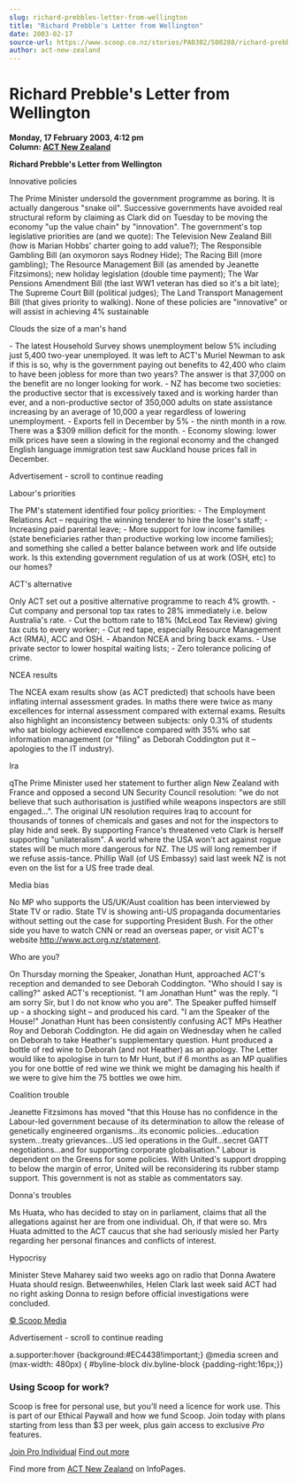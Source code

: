 ```yaml
---
slug: richard-prebbles-letter-from-wellington
title: "Richard Prebble's Letter from Wellington"
date: 2003-02-17
source-url: https://www.scoop.co.nz/stories/PA0302/S00288/richard-prebbles-letter-from-wellington.htm
author: act-new-zealand
---
```

Richard Prebble's Letter from Wellington
========================================

**Monday, 17 February 2003, 4:12 pm**  
**Column: [ACT New Zealand](https://info.scoop.co.nz/ACT_New_Zealand)**

  

**Richard Prebble's Letter from Wellington**

Innovative policies

The Prime Minister undersold the government programme as boring. It is actually dangerous "snake oil". Successive governments have avoided real structural reform by claiming as Clark did on Tuesday to be moving the economy "up the value chain" by "innovation". The government's top legislative priorities are (and we quote): The Television New Zealand Bill (how is Marian Hobbs' charter going to add value?); The Responsible Gambling Bill (an oxymoron says Rodney Hide); The Racing Bill (more gambling); The Resource Management Bill (as amended by Jeanette Fitzsimons); new holiday legislation (double time payment); The War Pensions Amendment Bill (the last WW1 veteran has died so it's a bit late); The Supreme Court Bill (political judges); The Land Transport Management Bill (that gives priority to walking). None of these policies are "innovative" or will assist in achieving 4% sustainable

Clouds the size of a man's hand

\- The latest Household Survey shows unemployment below 5% including just 5,400 two-year unemployed. It was left to ACT's Muriel Newman to ask if this is so, why is the government paying out benefits to 42,400 who claim to have been jobless for more than two years? The answer is that 37,000 on the benefit are no longer looking for work. - NZ has become two societies: the productive sector that is excessively taxed and is working harder than ever, and a non-productive sector of 350,000 adults on state assistance increasing by an average of 10,000 a year regardless of lowering unemployment. - Exports fell in December by 5% - the ninth month in a row. There was a $309 million deficit for the month. - Economy slowing: lower milk prices have seen a slowing in the regional economy and the changed English language immigration test saw Auckland house prices fall in December.

Advertisement - scroll to continue reading





Labour's priorities

The PM's statement identified four policy priorities: - The Employment Relations Act – requiring the winning tenderer to hire the loser's staff; - Increasing paid parental leave; - More support for low income families (state beneficiaries rather than productive working low income families); and something she called a better balance between work and life outside work. Is this extending government regulation of us at work (OSH, etc) to our homes?

ACT's alternative

Only ACT set out a positive alternative programme to reach 4% growth. - Cut company and personal top tax rates to 28% immediately i.e. below Australia's rate. - Cut the bottom rate to 18% (McLeod Tax Review) giving tax cuts to every worker; - Cut red tape, especially Resource Management Act (RMA), ACC and OSH. - Abandon NCEA and bring back exams. - Use private sector to lower hospital waiting lists; - Zero tolerance policing of crime.

NCEA results

The NCEA exam results show (as ACT predicted) that schools have been inflating internal assessment grades. In maths there were twice as many excellences for internal assessment compared with external exams. Results also highlight an inconsistency between subjects: only 0.3% of students who sat biology achieved excellence compared with 35% who sat information management (or "filing" as Deborah Coddington put it – apologies to the IT industry).

Ira

qThe Prime Minister used her statement to further align New Zealand with France and opposed a second UN Security Council resolution: "we do not believe that such authorisation is justified while weapons inspectors are still engaged...". The original UN resolution requires Iraq to account for thousands of tonnes of chemicals and gases and not for the inspectors to play hide and seek. By supporting France's threatened veto Clark is herself supporting "unilateralism". A world where the USA won't act against rogue states will be much more dangerous for NZ. The US will long remember if we refuse assis-tance. Phillip Wall (of US Embassy) said last week NZ is not even on the list for a US free trade deal.

Media bias

No MP who supports the US/UK/Aust coalition has been interviewed by State TV or radio. State TV is showing anti-US propaganda documentaries without setting out the case for supporting President Bush. For the other side you have to watch CNN or read an overseas paper, or visit ACT's website http://www.act.org.nz/statement.

Who are you?

On Thursday morning the Speaker, Jonathan Hunt, approached ACT's reception and demanded to see Deborah Coddington. "Who should I say is calling?" asked ACT's receptionist. "I am Jonathan Hunt" was the reply. "I am sorry Sir, but I do not know who you are". The Speaker puffed himself up - a shocking sight – and produced his card. "I am the Speaker of the House!" Jonathan Hunt has been consistently confusing ACT MPs Heather Roy and Deborah Coddington. He did again on Wednesday when he called on Deborah to take Heather's supplementary question. Hunt produced a bottle of red wine to Deborah (and not Heather) as an apology. The Letter would like to apologise in turn to Mr Hunt, but if 6 months as an MP qualifies you for one bottle of red wine we think we might be damaging his health if we were to give him the 75 bottles we owe him.

Coalition trouble

Jeanette Fitzsimons has moved "that this House has no confidence in the Labour-led government because of its determination to allow the release of genetically engineered organisms...its economic policies...education system...treaty grievances...US led operations in the Gulf...secret GATT negotiations...and for supporting corporate globalisation." Labour is dependent on the Greens for some policies. With United's support dropping to below the margin of error, United will be reconsidering its rubber stamp support. This government is not as stable as commentators say.

Donna's troubles

Ms Huata, who has decided to stay on in parliament, claims that all the allegations against her are from one individual. Oh, if that were so. Mrs Huata admitted to the ACT caucus that she had seriously misled her Party regarding her personal finances and conflicts of interest.

Hypocrisy

Minister Steve Maharey said two weeks ago on radio that Donna Awatere Huata should resign. Betweenwhiles, Helen Clark last week said ACT had no right asking Donna to resign before official investigations were concluded.  

[© Scoop Media](http://www.scoop.co.nz/about/terms.html)  

Advertisement - scroll to continue reading



a.supporter:hover {background:#EC4438!important;} @media screen and (max-width: 480px) { #byline-block div.byline-block {padding-right:16px;}}

### Using Scoop for work?

Scoop is free for personal use, but you’ll need a licence for work use. This is part of our Ethical Paywall and how we fund Scoop. Join today with plans starting from less than $3 per week, plus gain access to exclusive _Pro_ features.  
  
[Join Pro Individual](https://pro.scoop.co.nz/Individual/?from=ProIn24) [Find out more](https://pro.scoop.co.nz/using-scoop-for-work/?from=ProIn24)

Find more from [ACT New Zealand](https://info.scoop.co.nz/ACT_New_Zealand) on InfoPages.